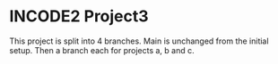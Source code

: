 # INCODE2 Project3

This project is split into 4 branches. Main is unchanged from the initial setup. Then a branch each for projects a, b and c.
